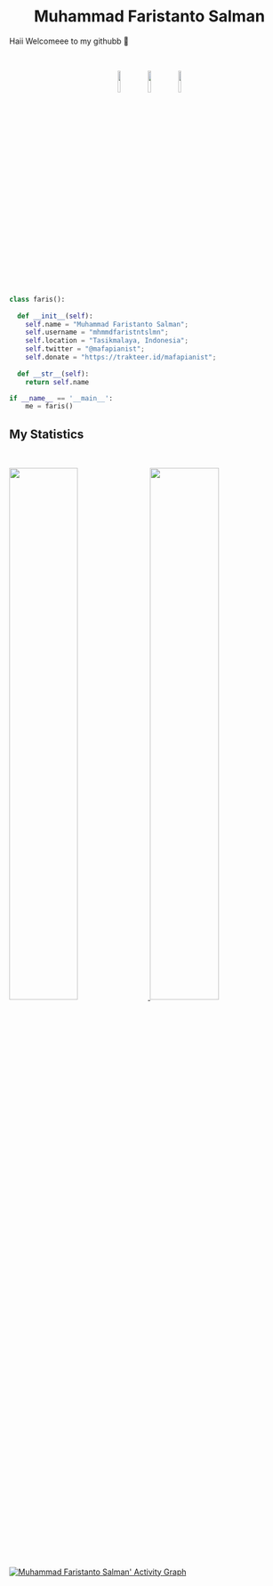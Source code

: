 <h1 align="center">
  <b>Muhammad Faristanto Salman</b>
</h1>

Haii Welcomeee to my githubb 👋

<br>

<p>
<div align="center">
  <img width="10%" src="https://upload.wikimedia.org/wikipedia/commons/d/d9/Node.js_logo.svg">
  <img width="10%" src="https://upload.wikimedia.org/wikipedia/commons/thumb/9/99/Unofficial_JavaScript_logo_2.svg/2000px-Unofficial_JavaScript_logo_2.svg.png">
  <img width="10%" src="https://upload.wikimedia.org/wikipedia/commons/thumb/4/4b/Bash_Logo_Colored.svg/1200px-Bash_Logo_Colored.svg.png">
</div>
</p>

```python
class faris():
    
  def __init__(self):
    self.name = "Muhammad Faristanto Salman";
    self.username = "mhmmdfaristntslmn";
    self.location = "Tasikmalaya, Indonesia";
    self.twitter = "@mafapianist";
    self.donate = "https://trakteer.id/mafapianist";
  
  def __str__(self):
    return self.name

if __name__ == '__main__':
    me = faris()
```

## My Statistics

<br/>
<p align="left">
  <a href="https://github.com/mhmmdfaristntslmn/">
  <img width="49.5%" src="https://github-readme-stats.vercel.app/api?username=mhmmdfaristntslmn&show_icons=true&theme=gruvbox&hide_border=true" />
    <img width="49.5%" src="https://github-readme-streak-stats.herokuapp.com/?user=mhmmdfaristntslmn&theme=gruvbox&hide_border=true" />
  </a>
</p>
<br>

[![Muhammad Faristanto Salman' Activity Graph](https://activity-graph.herokuapp.com/graph?username=mhmmdfaristntslmn&custom_title=Graphics&theme=gruvbox&bg_color=282828&hide_border=true&line=d1a01f&point=c58545)](https://github.com/mhmmdfaristntslmn)


